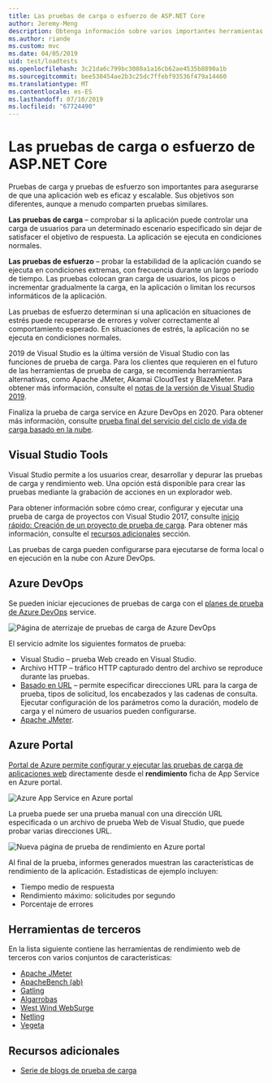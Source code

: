 ```yaml
---
title: Las pruebas de carga o esfuerzo de ASP.NET Core
author: Jeremy-Meng
description: Obtenga información sobre varios importantes herramientas y enfoques de pruebas de carga y las aplicaciones ASP.NET Core de prueba de carga.
ms.author: riande
ms.custom: mvc
ms.date: 04/05/2019
uid: test/loadtests
ms.openlocfilehash: 3c21da6c799bc3080a1a16cb62ae4535b8890a1b
ms.sourcegitcommit: bee530454ae2b3c25dc7ffebf93536f479a14460
ms.translationtype: MT
ms.contentlocale: es-ES
ms.lasthandoff: 07/10/2019
ms.locfileid: "67724490"
---
```

# <a name="aspnet-core-loadstress-testing"></a>Las pruebas de carga o esfuerzo de ASP.NET Core

Pruebas de carga y pruebas de esfuerzo son importantes para asegurarse de que una aplicación web es eficaz y escalable. Sus objetivos son diferentes, aunque a menudo comparten pruebas similares.

**Las pruebas de carga** &ndash; comprobar si la aplicación puede controlar una carga de usuarios para un determinado escenario especificado sin dejar de satisfacer el objetivo de respuesta. La aplicación se ejecuta en condiciones normales.

**Las pruebas de esfuerzo** &ndash; probar la estabilidad de la aplicación cuando se ejecuta en condiciones extremas, con frecuencia durante un largo período de tiempo. Las pruebas colocan gran carga de usuarios, los picos o incrementar gradualmente la carga, en la aplicación o limitan los recursos informáticos de la aplicación.

Las pruebas de esfuerzo determinan si una aplicación en situaciones de estrés puede recuperarse de errores y volver correctamente al comportamiento esperado. En situaciones de estrés, la aplicación no se ejecuta en condiciones normales.

2019 de Visual Studio es la última versión de Visual Studio con las funciones de prueba de carga. Para los clientes que requieren en el futuro de las herramientas de prueba de carga, se recomienda herramientas alternativas, como Apache JMeter, Akamai CloudTest y BlazeMeter. Para obtener más información, consulte el [notas de la versión de Visual Studio 2019](/visualstudio/releases/2019/release-notes#test-tools).

Finaliza la prueba de carga service en Azure DevOps en 2020. Para obtener más información, consulte [prueba final del servicio del ciclo de vida de carga basado en la nube](https://devblogs.microsoft.com/devops/cloud-based-load-testing-service-eol/).

## <a name="visual-studio-tools"></a>Visual Studio Tools

Visual Studio permite a los usuarios crear, desarrollar y depurar las pruebas de carga y rendimiento web. Una opción está disponible para crear las pruebas mediante la grabación de acciones en un explorador web.

Para obtener información sobre cómo crear, configurar y ejecutar una prueba de carga de proyectos con Visual Studio 2017, consulte [inicio rápido: Creación de un proyecto de prueba de carga](/visualstudio/test/quickstart-create-a-load-test-project?view=vs-2017). Para obtener más información, consulte el [recursos adicionales](#additional-resources) sección.

Las pruebas de carga pueden configurarse para ejecutarse de forma local o en ejecución en la nube con Azure DevOps.

## <a name="azure-devops"></a>Azure DevOps

Se pueden iniciar ejecuciones de pruebas de carga con el [planes de prueba de Azure DevOps](/azure/devops/test/load-test/index?view=vsts) service.

![Página de aterrizaje de pruebas de carga de Azure DevOps](./load-tests/_static/azure-devops-load-test.png)

El servicio admite los siguientes formatos de prueba:

* Visual Studio &ndash; prueba Web creado en Visual Studio.
* Archivo HTTP &ndash; tráfico HTTP capturado dentro del archivo se reproduce durante las pruebas.
* [Basado en URL](/azure/devops/test/load-test/get-started-simple-cloud-load-test?view=vsts) &ndash; permite especificar direcciones URL para la carga de prueba, tipos de solicitud, los encabezados y las cadenas de consulta. Ejecutar configuración de los parámetros como la duración, modelo de carga y el número de usuarios pueden configurarse.
* [Apache JMeter](https://jmeter.apache.org/).

## <a name="azure-portal"></a>Azure Portal

[Portal de Azure permite configurar y ejecutar las pruebas de carga de aplicaciones web](/azure/devops/test/load-test/app-service-web-app-performance-test?view=vsts) directamente desde el **rendimiento** ficha de App Service en Azure portal.

![Azure App Service en Azure portal](./load-tests/_static/azure-appservice-perf-test.png)

La prueba puede ser una prueba manual con una dirección URL especificada o un archivo de prueba Web de Visual Studio, que puede probar varias direcciones URL.

![Nueva página de prueba de rendimiento en Azure portal](./load-tests/_static/azure-appservice-perf-test-config.png)

Al final de la prueba, informes generados muestran las características de rendimiento de la aplicación. Estadísticas de ejemplo incluyen:

* Tiempo medio de respuesta
* Rendimiento máximo: solicitudes por segundo
* Porcentaje de errores

## <a name="third-party-tools"></a>Herramientas de terceros

En la lista siguiente contiene las herramientas de rendimiento web de terceros con varios conjuntos de características:

* [Apache JMeter](https://jmeter.apache.org/)
* [ApacheBench (ab)](https://httpd.apache.org/docs/2.4/programs/ab.html)
* [Gatling](https://gatling.io/)
* [Algarrobas](https://locust.io/)
* [West Wind WebSurge](http://websurge.west-wind.com/)
* [Netling](https://github.com/hallatore/Netling)
* [Vegeta](https://github.com/tsenart/vegeta)

## <a name="additional-resources"></a>Recursos adicionales

* [Serie de blogs de prueba de carga](https://blogs.msdn.microsoft.com/charles_sterling/2015/06/01/load-test-series-part-i-creating-web-performance-tests-for-a-load-test/)
